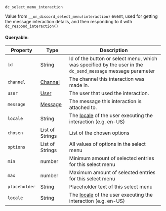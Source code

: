 `dc_select_menu_interaction`

Value from `__on_discord_select_menu(interaction)` event, used for getting the message interaction details, and then responding to it with `dc_respond_interaction()`

#### Queryable:

| Property      | Type                          | Description                                                                                                            |
|---------------|-------------------------------|------------------------------------------------------------------------------------------------------------------------|
| `id`          | String                        | Id of the button or select menu, which was specified by the user in the `dc_send_message` message parameter            |
| `channel`     | [Channel](/values/channel.md) | The channel this interaction was made in.                                                                              |
| `user`        | [User](/values/user.md)       | The user that used the interaction.                                                                                    |
| `message`     | [Message](/values/message.md) | The message this interaction is attached to.                                                                           |
| `locale`      | String                        | The [locale](https://discord.com/developers/docs/reference#locales) of the user executing the interaction (e.g. en-US) |
| `chosen`      | List of Strings               | List of the chosen options                                                                                             |
| `options`     | List of Strings               | All values of options in the select menu                                                                               |
| `min`         | number                        | Minimum amount of selected entries for this select menu                                                                |
| `max`         | number                        | Maximum amount of selected entries for this select menu                                                                |
| `placeholder` | String                        | Placeholder text of this select menu                                                                                   |
| `locale`      | String                        | The [locale](https://discord.com/developers/docs/reference#locales) of the user executing the interaction (e.g. en-US) |
